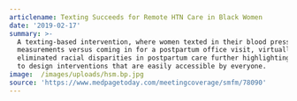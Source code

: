 ```yaml
---
articlename: Texting Succeeds for Remote HTN Care in Black Women
date: '2019-02-17'
summary: >-
  A texting-based intervention, where women texted in their blood pressure
  measurements versus coming in for a postpartum office visit, virtually
  eliminated racial disparities in postpartum care further highlighting the need
  to design interventions that are easily accessible by everyone.
image:  /images/uploads/hsm.bp.jpg
source: 'https://www.medpagetoday.com/meetingcoverage/smfm/78090'
---
```


